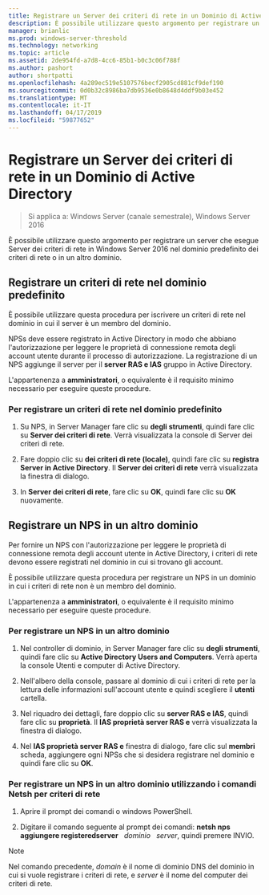 ```yaml
---
title: Registrare un Server dei criteri di rete in un Dominio di Active Directory
description: È possibile utilizzare questo argomento per registrare un server che esegue Server dei criteri di rete in Windows Server 2016 nel dominio predefinito dei criteri di rete o in un altro dominio.
manager: brianlic
ms.prod: windows-server-threshold
ms.technology: networking
ms.topic: article
ms.assetid: 2de954fd-a7d8-4cc6-85b1-b0c3c06f788f
ms.author: pashort
author: shortpatti
ms.openlocfilehash: 4a289ec519e5107576becf2905cd881cf9def190
ms.sourcegitcommit: 0d0b32c8986ba7db9536e0b8648d4ddf9b03e452
ms.translationtype: MT
ms.contentlocale: it-IT
ms.lasthandoff: 04/17/2019
ms.locfileid: "59877652"
---
```

# <a name="register-an-nps-in-an-active-directory-domain"></a>Registrare un Server dei criteri di rete in un Dominio di Active Directory

>Si applica a: Windows Server (canale semestrale), Windows Server 2016

È possibile utilizzare questo argomento per registrare un server che esegue Server dei criteri di rete in Windows Server 2016 nel dominio predefinito dei criteri di rete o in un altro dominio.

## <a name="register-an-nps-in-its-default-domain"></a>Registrare un criteri di rete nel dominio predefinito

È possibile utilizzare questa procedura per iscrivere un criteri di rete nel dominio in cui il server è un membro del dominio. 

NPSs deve essere registrato in Active Directory in modo che abbiano l'autorizzazione per leggere le proprietà di connessione remota degli account utente durante il processo di autorizzazione. La registrazione di un NPS aggiunge il server per il **server RAS e IAS** gruppo in Active Directory.

L'appartenenza a **amministratori**, o equivalente è il requisito minimo necessario per eseguire queste procedure.

### <a name="to-register-an-nps-in-its-default-domain"></a>Per registrare un criteri di rete nel dominio predefinito


1. Su NPS, in Server Manager fare clic su **degli strumenti**, quindi fare clic su **Server dei criteri di rete**. Verrà visualizzata la console di Server dei criteri di rete.

2. Fare doppio clic su **dei criteri di rete (locale)**, quindi fare clic su **registra Server in Active Directory**. Il **Server dei criteri di rete** verrà visualizzata la finestra di dialogo.

3. In **Server dei criteri di rete**, fare clic su **OK**, quindi fare clic su **OK** nuovamente.

## <a name="register-an-nps-in-another-domain"></a>Registrare un NPS in un altro dominio

Per fornire un NPS con l'autorizzazione per leggere le proprietà di connessione remota degli account utente in Active Directory, i criteri di rete devono essere registrati nel dominio in cui si trovano gli account.

È possibile utilizzare questa procedura per registrare un NPS in un dominio in cui i criteri di rete non è un membro del dominio.

L'appartenenza a **amministratori**, o equivalente è il requisito minimo necessario per eseguire queste procedure.

### <a name="to-register-an-nps-in-another-domain"></a>Per registrare un NPS in un altro dominio

1. Nel controller di dominio, in Server Manager fare clic su **degli strumenti**, quindi fare clic su **Active Directory Users and Computers**. Verrà aperta la console Utenti e computer di Active Directory.

2. Nell'albero della console, passare al dominio di cui i criteri di rete per la lettura delle informazioni sull'account utente e quindi scegliere il **utenti** cartella. 

3. Nel riquadro dei dettagli, fare doppio clic su **server RAS e IAS**, quindi fare clic su **proprietà**. Il **IAS proprietà server RAS e** verrà visualizzata la finestra di dialogo.

4. Nel **IAS proprietà server RAS e** finestra di dialogo, fare clic sul **membri** scheda, aggiungere ogni NPSs che si desidera registrare nel dominio e quindi fare clic su **OK**.


### <a name="to-register-an-nps-in-another-domain-by-using-netsh-commands-for-nps"></a>Per registrare un NPS in un altro dominio utilizzando i comandi Netsh per criteri di rete

1. Aprire il prompt dei comandi o windows PowerShell. 

2. Digitare il comando seguente al prompt dei comandi: **netsh nps aggiungere registeredserver** &nbsp; *dominio* &nbsp; *server*, quindi premere INVIO.

>[!NOTE]
>Nel comando precedente, *domain* è il nome di dominio DNS del dominio in cui si vuole registrare i criteri di rete, e *server* è il nome del computer dei criteri di rete.


